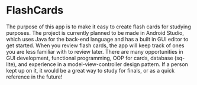 # FlashCards
The purpose of this app is to make it easy to create flash cards for studying purposes. The project is currently planned to be made in Android Studio, which uses Java for the back-end language and has a built in GUI editor to get started. When you review flash cards, the app will keep track of ones you are less familiar with to review later. There are many opportunities in GUI development, functional programming, OOP for cards, database (sq-lite), and experience in a model-view-controller design pattern. If a person kept up on it, it would be a great way to study for finals, or as a quick reference in the future!
